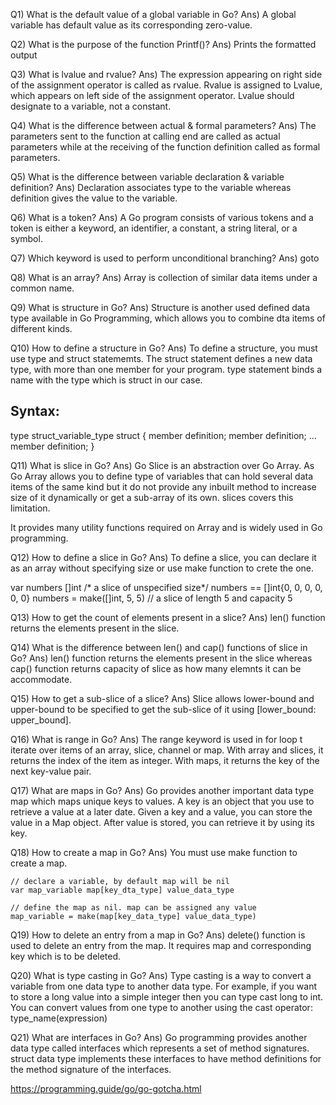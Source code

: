 Q1) What is the default value of a global variable in Go?
Ans) A global variable has default value as its corresponding zero-value.

Q2) What is the purpose of the function Printf()?
Ans) Prints the formatted output

Q3) What is lvalue and rvalue?
Ans) The expression appearing on right side of the assignment operator
    is called as rvalue. Rvalue is assigned to Lvalue, which 
    appears on left side of the assignment operator. 
    Lvalue should designate to a variable, not a constant.
    
Q4) What is the difference between actual & formal parameters?
Ans) The parameters sent to the function at calling end are called as actual parameters
    while at the receiving of the function definition called as formal parameters.
    
Q5) What is the difference between variable declaration & variable definition?
Ans) Declaration associates type to the variable whereas definition gives
   the value to the variable.
   
Q6) What is a token?
Ans) A Go program consists of various tokens and a token is either a
   keyword, an identifier, a constant, a string literal, or a symbol.
   
Q7) Which keyword is used to perform unconditional branching?
Ans) goto

Q8) What is an array?
Ans) Array is collection of similar data items under a common name.

Q9) What is structure in Go?
Ans) Structure is another used defined data type available in 
    Go Programming, which allows you to combine dta items of different kinds. 
    
Q10) How to define a structure in Go?
Ans) To define a structure, you must use type and struct statememts.
   The struct statement defines a new data type, with more than one member
   for your program. type statement binds a name with the type
   which is struct in our case. 
   
   Syntax:
   ------
   
   type struct_variable_type struct {
   member definition;
   member definition;
   ...
   member definition;
   }

Q11) What is slice in Go?
Ans) Go Slice is an abstraction over Go Array. As Go Array
  allows you to define type of variables that can hold several data
  items of the same kind but it do not provide any inbuilt method
  to increase size of it dynamically or get a sub-array of its own. 
  slices covers this limitation. 
  
  It provides many utility functions required on Array and is widely
  used in Go programming. 
  
Q12) How to define a slice in Go?
Ans) To define a slice, you can declare it as an array without specifying size or 
   use make function to crete the one. 
   
   var numbers []int /* a slice of unspecified size*/
   numbers == []int{0, 0, 0, 0, 0, 0}
   numbers = make([]int, 5, 5) // a slice of length 5 and capacity 5
   
Q13) How to get the count of elements present in a slice?
Ans) len() function returns the elements present in the slice.

Q14) What is the difference between len() and cap() functions of slice in Go?
Ans) len() function returns the elements present in the slice whereas 
     cap() function returns capacity of slice as how many elemnts it can be accommodate.
     
Q15) How to get a sub-slice of a slice?
Ans) Slice allows lower-bound and upper-bound to be specified to get the sub-slice of it
     using [lower_bound: upper_bound].
     
Q16) What is range in Go?
Ans) The range keyword is used in for loop t iterate over items of an array, slice, channel
     or map. With array and slices, it returns the index of the item as integer. 
     With maps, it returns the key of the next key-value pair. 
     
Q17) What are maps in Go?
Ans) Go provides another important data type map which maps unique keys to values. 
     A key is an object that you use to retrieve a value at  a later date. Given a key
     and a value, you can store the value in a Map object. After value is stored, you
     can retrieve it by using its key.
     
Q18) How to create a map in Go?
Ans) You must use make function to create a map.

    // declare a variable, by default map will be nil
    var map_variable map[key_dta_type] value_data_type
    
    // define the map as nil. map can be assigned any value
    map_variable = make(map[key_data_type] value_data_type)
    
Q19) How to delete an entry from a map in Go?
Ans) delete() function is used to delete an entry from the map. 
     It requires map and corresponding key which is to be deleted.

Q20) What is type casting in Go?
Ans) Type casting is a way to convert a variable from one data type to another data type.
     For example, if you want to store a long value into a simple integer then you can
     type cast long to int. You can convert values from one type to another using the 
     cast operator:
         type_name(expression)

Q21) What are interfaces in Go?
Ans) Go programming provides another data type called interfaces which represents a set
     of method signatures. struct data type implements these interfaces to have method
     definitions for the method signature of the interfaces.
     
     
https://programming.guide/go/go-gotcha.html